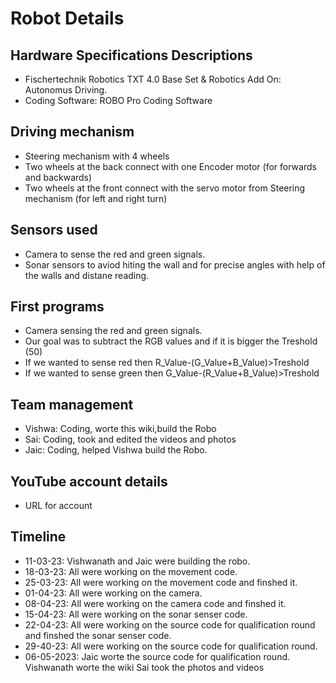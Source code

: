 # Robot Details
## Hardware Specifications Descriptions
- Fischertechnik Robotics TXT 4.0 Base Set & Robotics Add On: Autonomus Driving.
- Coding Software: ROBO Pro Coding Software
## Driving mechanism
 -  Steering mechanism with 4 wheels
 -  Two wheels at the back connect with one Encoder motor (for forwards and backwards)
  -  Two wheels at the front connect with the servo motor from Steering mechanism (for left and right turn)
  
## Sensors used
- Camera to sense the red and green signals.
- Sonar sensors to aviod hiting the wall and for precise angles with help of the walls and distane reading.

## First programs
- Camera sensing the red and green signals.
- Our goal was to subtract the RGB values and if it is bigger the Treshold (50)
- If we wanted to sense red then R_Value-(G_Value+B_Value)>Treshold
- If we wanted to sense green then G_Value-(R_Value+B_Value)>Treshold

## Team management
- Vishwa: Coding, worte this wiki,build the Robo
- Sai: Coding, took and edited the videos and photos
- Jaic: Coding, helped Vishwa build the Robo.

## YouTube account details
- URL for account

## Timeline
- 11-03-23: Vishwanath and Jaic were building the robo.
- 18-03-23: All were working on the movement code.
- 25-03-23: All were working on the movement code and finshed it.
- 01-04-23: All were working on the camera.
- 08-04-23: All were working on the camera code and finshed it.
- 15-04-23: All were working on the sonar senser code.
- 22-04-23: All were working on the source code for qualification round and finshed the sonar senser code.
- 29-40-23: All were working on the source code for qualification round.
- 06-05-2023: Jaic worte the source code for qualification round.
              Vishwanath worte the wiki
              Sai took the photos and videos


